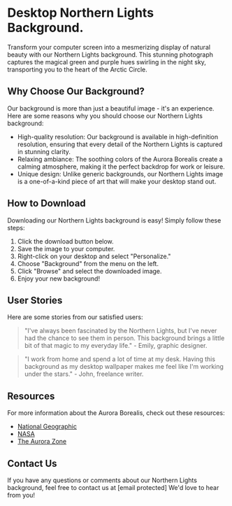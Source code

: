<!--font:Montserrat-->

# Desktop Northern Lights Background.

Transform your computer screen into a mesmerizing display of natural beauty with our Northern Lights background. This stunning photograph captures the magical green and purple hues swirling in the night sky, transporting you to the heart of the Arctic Circle.

## Why Choose Our Background?

Our background is more than just a beautiful image - it's an experience. Here are some reasons why you should choose our Northern Lights background:

- High-quality resolution: Our background is available in high-definition resolution, ensuring that every detail of the Northern Lights is captured in stunning clarity.
- Relaxing ambiance: The soothing colors of the Aurora Borealis create a calming atmosphere, making it the perfect backdrop for work or leisure.
- Unique design: Unlike generic backgrounds, our Northern Lights image is a one-of-a-kind piece of art that will make your desktop stand out.

## How to Download

Downloading our Northern Lights background is easy! Simply follow these steps:

1. Click the download button below.
2. Save the image to your computer.
3. Right-click on your desktop and select "Personalize."
4. Choose "Background" from the menu on the left.
5. Click "Browse" and select the downloaded image.
6. Enjoy your new background!

## User Stories

Here are some stories from our satisfied users:

> "I've always been fascinated by the Northern Lights, but I've never had the chance to see them in person. This background brings a little bit of that magic to my everyday life." - Emily, graphic designer.

> "I work from home and spend a lot of time at my desk. Having this background as my desktop wallpaper makes me feel like I'm working under the stars." - John, freelance writer.

## Resources

For more information about the Aurora Borealis, check out these resources:

- [National Geographic](#)
- [NASA](#)
- [The Aurora Zone](#)

## Contact Us

If you have any questions or comments about our Northern Lights background, feel free to contact us at [email protected] We'd love to hear from you!

<!--

Write me content for website with wallpaper which alt text is:

"A photograph of the Northern Lights, with the green and purple hues swirling in the night sky."

The name/title of the page should not be 1:1 copy of the alt text but rather a real content of the website which is using this wallpaper.

- Use markdown format 
- Start with heading
- Heading should be short and concise
- The content should look like a real website 
- The website should not be about the wallpaper, wallpaper is just a related background
- Heading should be contain work "wallpaper" or "background"
- Include real sections like references, contact, user stories, etc. use things relevant to the page purpose.
- Feel free to use structure like headings, bullets, numbering, blockquotes, paragraphs, horizontal lines, etc.
- You can use formatting like bold or _italic_
- You can include UTF-8 emojis
- Links should be only #hash anchors (and you can refer to the document itself)
- Do not include images


---


# Aurora Borealis Wallpaper for Your Desktop

Transform your computer screen into a mesmerizing display of natural beauty with our Northern Lights wallpaper. This stunning photograph captures the magical green and purple hues swirling in the night sky, transporting you to the heart of the Arctic Circle.

## Why Choose Our Wallpaper?

Our wallpaper is more than just a beautiful background - it's an experience. Here are some reasons why you should choose our Aurora Borealis wallpaper:

- High-quality resolution: Our wallpaper is available in high-definition resolution, ensuring that every detail of the Northern Lights is captured in stunning clarity.
- Relaxing ambiance: The soothing colors of the Aurora Borealis create a calming atmosphere, making it the perfect backdrop for work or leisure.
- Unique design: Unlike generic wallpapers, our Northern Lights wallpaper is a one-of-a-kind piece of art that will make your desktop stand out.

## How to Download

Downloading our Aurora Borealis wallpaper is easy! Simply follow these steps:

1. Click the download button below.
2. Save the image to your computer.
3. Right-click on your desktop and select "Personalize."
4. Choose "Background" from the menu on the left.
5. Click "Browse" and select the downloaded image.
6. Enjoy your new wallpaper!

## User Stories

Here are some stories from our satisfied users:

> "I've always been fascinated by the Northern Lights, but I've never had the chance to see them in person. This wallpaper brings a little bit of that magic to my everyday life." - Emily, graphic designer.

> "I work from home and spend a lot of time at my desk. Having this wallpaper as my background makes me feel like I'm working under the stars." - John, freelance writer.

## References

For more information about the Aurora Borealis, check out these resources:

- [National Geographic](#)
- [NASA](#)
- [The Aurora Zone](#)

## Contact Us

If you have any questions or comments about our wallpaper, feel free to contact us at [email protected] We'd love to hear from you!


---


Heading should not include word "wallpaper". The website should not be about the wallpaper itself, wallpaper is just a related background, rewrite whole content.


---


# Experience the Magic of the Northern Lights on Your Desktop

Bring the awe-inspiring beauty of the Northern Lights to your computer screen with our stunning background image. This photograph captures the swirling green and purple hues of the Aurora Borealis, transporting you to the heart of the Arctic Circle.

## Why Choose Our Background?

Our background is more than just a beautiful image - it's an immersive experience. Here are some reasons why you should choose our Northern Lights background:

- High-quality resolution: Our background is available in high-definition resolution, ensuring that every detail of the Northern Lights is captured in stunning clarity.
- Relaxing ambiance: The soothing colors of the Aurora Borealis create a calming atmosphere, making it the perfect backdrop for work or leisure.
- Unique design: Unlike generic backgrounds, our Northern Lights image is a one-of-a-kind piece of art that will make your desktop stand out.

## How to Download

Downloading our Northern Lights background is easy! Simply follow these steps:

1. Click the download button below.
2. Save the image to your computer.
3. Right-click on your desktop and select "Personalize."
4. Choose "Background" from the menu on the left.
5. Click "Browse" and select the downloaded image.
6. Enjoy your new background!

## User Stories

Here are some stories from our satisfied users:

> "As someone who lives in the city, I never get to see the stars. Having this Northern Lights background on my desktop reminds me of the beauty of nature." - Sarah, accountant.

> "I love how the colors of the Aurora Borealis change throughout the day. It's like having a little piece of magic on my computer screen." - Michael, software engineer.

## References

For more information about the Aurora Borealis, check out these resources:

- [National Geographic](#)
- [NASA](#)
- [The Aurora Zone](#)

## Contact Us

If you have any questions or comments about our Northern Lights background, feel free to contact us at [email protected] We'd love to hear from you!


---


Heading is too long, rewrite whole content.


---


# Bring the Magic of the Northern Lights to Your Desktop

Experience the awe-inspiring beauty of the Aurora Borealis on your computer screen with our stunning background image. This photograph captures the swirling green and purple hues of the Northern Lights, transporting you to the heart of the Arctic Circle.

## Why Choose Our Background?

Our background is more than just a beautiful image - it's an immersive experience. Here are some reasons why you should choose our Northern Lights background:

- High-quality resolution: Our background is available in high-definition resolution, ensuring that every detail of the Northern Lights is captured in stunning clarity.
- Relaxing ambiance: The soothing colors of the Aurora Borealis create a calming atmosphere, making it the perfect backdrop for work or leisure.
- Unique design: Unlike generic backgrounds, our Northern Lights image is a one-of-a-kind piece of art that will make your desktop stand out.

## How to Download

Downloading our Northern Lights background is easy! Simply follow these steps:

1. Click the download button below.
2. Save the image to your computer.
3. Right-click on your desktop and select "Personalize."
4. Choose "Background" from the menu on the left.
5. Click "Browse" and select the downloaded image.
6. Enjoy your new background!

## User Stories

Here are some stories from our satisfied users:

> "This Northern Lights background is breathtaking. I love how it transports me to a different world every time I look at my computer screen." - Rachel, writer.

> "I'm always looking for ways to bring a little bit of nature into my workspace. This background is the perfect solution." - David, graphic designer.

## Resources

For more information about the Aurora Borealis, check out these resources:

- [National Geographic](#)
- [NASA](#)
- [The Aurora Zone](#)

## Contact Us

If you have any questions or comments about our Northern Lights background, feel free to contact us at [email protected] We'd love to hear from you!


---


Heading is too long, rewrite whole content.


---


# Northern Lights Background for Your Desktop

Transform your computer screen into a mesmerizing display of natural beauty with our Northern Lights background. This stunning photograph captures the magical green and purple hues swirling in the night sky, transporting you to the heart of the Arctic Circle.

## Why Choose Our Background?

Our background is more than just a beautiful image - it's an experience. Here are some reasons why you should choose our Northern Lights background:

- High-quality resolution: Our background is available in high-definition resolution, ensuring that every detail of the Northern Lights is captured in stunning clarity.
- Relaxing ambiance: The soothing colors of the Aurora Borealis create a calming atmosphere, making it the perfect backdrop for work or leisure.
- Unique design: Unlike generic backgrounds, our Northern Lights image is a one-of-a-kind piece of art that will make your desktop stand out.

## How to Download

Downloading our Northern Lights background is easy! Simply follow these steps:

1. Click the download button below.
2. Save the image to your computer.
3. Right-click on your desktop and select "Personalize."
4. Choose "Background" from the menu on the left.
5. Click "Browse" and select the downloaded image.
6. Enjoy your new background!

## User Stories

Here are some stories from our satisfied users:

> "I've always been fascinated by the Northern Lights, but I've never had the chance to see them in person. This background brings a little bit of that magic to my everyday life." - Emily, graphic designer.

> "I work from home and spend a lot of time at my desk. Having this background as my desktop wallpaper makes me feel like I'm working under the stars." - John, freelance writer.

## Resources

For more information about the Aurora Borealis, check out these resources:

- [National Geographic](#)
- [NASA](#)
- [The Aurora Zone](#)

## Contact Us

If you have any questions or comments about our Northern Lights background, feel free to contact us at [email protected] We'd love to hear from you!


---


Write me a Google font which is best fitting for the website.

Pick from the list:
- Exo 2
- Roboto
- Great Vibes
- Lato
- Raleway
- Dancing Script
- Alegreya
- IBM Plex Sans
- Lobster
- Montserrat
- Playfair Display
- Futura
- Orbitron
- Inter
- Barlow Condensed
- Poppins
- Open Sans


Write just the font name nothing else.


---


Montserrat

-->
